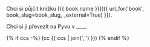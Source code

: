 Chci si půjčit knížku [{{ book.name }}]({{ url_for('book', book_slug=book_slug, _external=True) }}).

Chci si ji převezít na Pyvu v ____.

{% if ccs -%}
    (cc {{ ccs | join(', ') }})
{% endif %}
